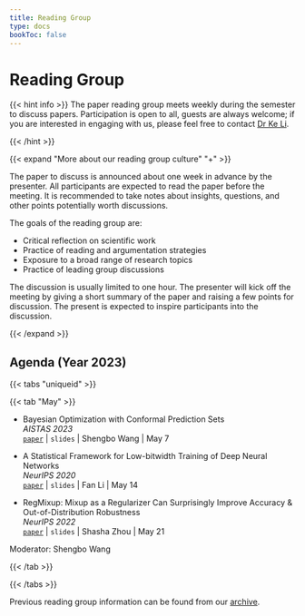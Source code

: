 ```yaml
---
title: Reading Group
type: docs
bookToc: false
---
```


# Reading Group

<link rel="stylesheet" href="/academicons/academicons-1.9.0/css/academicons.min.css"/>
<link rel="stylesheet" href="https://maxcdn.bootstrapcdn.com/font-awesome/4.4.0/css/font-awesome.min.css">
<head>
<script src='https://kit.fontawesome.com/a076d05399.js' crossorigin='anonymous'></script>
<link rel="stylesheet" href="https://fonts.googleapis.com/icon?family=Material+Icons">
<link rel="stylesheet" href="https://cdnjs.cloudflare.com/ajax/libs/font-awesome/4.7.0/css/font-awesome.min.css">
</head>

{{< hint info >}}
The paper reading group meets weekly during the semester to discuss papers. Participation is open to all, guests are always welcome; if you are interested in engaging with us, please feel free to contact [Dr Ke Li](k.li@exeter.ac.uk).

{{< /hint >}}

{{< expand "More about our reading group culture" "+" >}}

The paper to discuss is announced about one week in advance by the presenter. All participants are expected to read the paper before the meeting. It is recommended to take notes about insights, questions, and other points potentially worth discussions.

The goals of the reading group are:
- Critical reflection on scientific work
- Practice of reading and argumentation strategies
- Exposure to a broad range of research topics
- Practice of leading group discussions

The discussion is usually limited to one hour. The presenter will kick off the meeting by giving a short summary of the paper and raising a few points for discussion. The present is expected to inspire participants into the discussion.

{{< /expand >}}

## Agenda (Year 2023)

{{< tabs "uniqueid" >}}

{{< tab "May" >}}

- Bayesian Optimization with Conformal Prediction Sets<br>
_AISTAS 2023_<br>
<i class='fa fa-download' style='font-size:16px'></i> [`paper`](https://proceedings.mlr.press/v206/stanton23a/stanton23a.pdf) | <i class='fa fa-file-powerpoint-o' style='font-size:16px'></i> `slides` | <i class='fa fa-bullhorn' style='font-size:16px'></i> Shengbo Wang | <i class='fa fa-calendar' style='font-size:16px'></i> May 7

- A Statistical Framework for Low-bitwidth Training of Deep Neural Networks<br>
_NeurIPS 2020_<br>
<i class='fa fa-download' style='font-size:16px'></i> [`paper`](https://proceedings.neurips.cc/paper_files/paper/2020/file/099fe6b0b444c23836c4a5d07346082b-Paper.pdf) | <i class='fa fa-file-powerpoint-o' style='font-size:16px'></i> `slides` | <i class='fa fa-bullhorn' style='font-size:16px'></i> Fan Li | <i class='fa fa-calendar' style='font-size:16px'></i> May 14

- RegMixup: Mixup as a Regularizer Can Surprisingly Improve Accuracy & Out-of-Distribution Robustness<br>
_NeurIPS 2022_<br>
<i class='fa fa-download' style='font-size:16px'></i> [`paper`](https://proceedings.neurips.cc/paper_files/paper/2020/file/099fe6b0b444c23836c4a5d07346082b-Paper.pdf) | <i class='fa fa-file-powerpoint-o' style='font-size:16px'></i> `slides` | <i class='fa fa-bullhorn' style='font-size:16px'></i> Shasha Zhou | <i class='fa fa-calendar' style='font-size:16px'></i> May 21

Moderator: Shengbo Wang

{{< /tab >}}

{{< /tabs >}}

<i class='fa fa-archive' style='font-size:19px'></i> Previous reading group information can be found from our [archive](/docs/events/archive/archive_reading).
